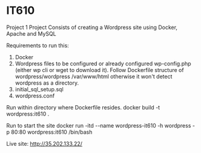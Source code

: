 # IT610
Project 1
Project Consists of creating a Wordpress site using Docker, Apache and MySQL 

Requirements to run this:
1) Docker 
2) Wordpress files to be configured or already configured wp-config.php (either wp cli or wget to download it). Follow Dockerfile structure of wordpress/wordpress /var/www/html otherwise it won't detect wordpress as a directory. 
3) initial_sql_setup.sql
4) wordpress.conf

Run within directory where Dockerfile resides.
docker build -t wordpress:it610 .   

Run to start the site 
docker run -itd --name wordpress-it610 -h wordpress -p 80:80 wordpress:it610  /bin/bash

Live site: http://35.202.133.22/
